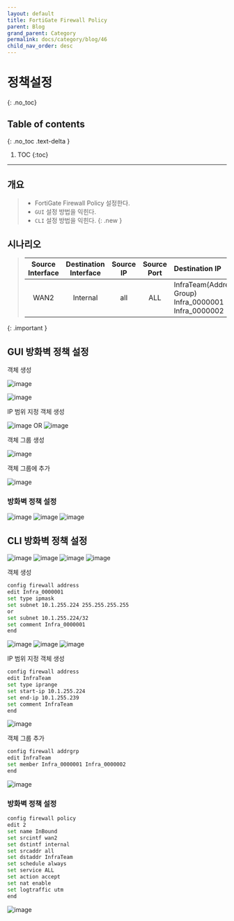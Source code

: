 ```yaml
---
layout: default
title: FortiGate Firewall Policy
parent: Blog
grand_parent: Category
permalink: docs/category/blog/46
child_nav_order: desc
---
```

# 정책설정
{: .no_toc}

## Table of contents
{: .no_toc .text-delta }

1. TOC
{:toc}

---
## 개요

> - FortiGate Firewall Policy 설정한다.
> - `GUI` 설정 방법을 익힌다.
> - `CLI` 설정 방법을 익힌다.
{: .new }

## 시나리오

> | Source Interface | Destination Interface | Source IP | Source Port | Destination IP | Destination Port | Schedule |
> | :---: | :---: | :---: | :---: | :--- | :---: | :---: |
> | WAN2 | Internal | all | ALL | InfraTeam(Address Group)<br>Infra_0000001<br>Infra_0000002 | ALL | always |
{: .important }

## GUI 방화벽 정책 설정

객체 생성

![image](https://user-images.githubusercontent.com/36792594/199371193-53da1b66-f874-4f29-9d33-c7a0630747df.png)

![image](https://user-images.githubusercontent.com/36792594/199372168-b8d78ffa-aef6-478b-820a-881259f698d7.png)

IP 범위 지정 객체 생성

![image](https://user-images.githubusercontent.com/36792594/199372515-45298eb6-54da-473a-9e6a-22753783d6e3.png)
OR
![image](https://user-images.githubusercontent.com/36792594/199372829-d6f4f0ab-6acf-4cbf-a0b4-0b91b1e4c962.png)

객체 그룹 생성

![image](https://user-images.githubusercontent.com/36792594/199373093-e359567f-8d93-4c05-8752-953d2bb32311.png)

객체 그룹에 추가

![image](https://user-images.githubusercontent.com/36792594/199373179-856fbda7-59bd-4af9-9553-01016d836bee.png)

### 방화벽 정책 설정

![image](https://user-images.githubusercontent.com/36792594/199373813-1fefd757-0e2a-4b70-a96b-a98a5926d3c9.png)
![image](https://user-images.githubusercontent.com/36792594/199374237-8ff0e370-f085-428b-a05b-0b442492c9d6.png)
![image](https://user-images.githubusercontent.com/36792594/199374089-339fade0-d4ca-453d-8f82-346f15a83eb7.png)

## CLI 방화벽 정책 설정

![image](https://user-images.githubusercontent.com/36792594/199374841-c3fa02ad-4c17-439b-91db-8888c4b6a3a1.png)
![image](https://user-images.githubusercontent.com/36792594/199374923-88545270-606d-4b80-a247-688bd15105b9.png)
![image](https://user-images.githubusercontent.com/36792594/199374893-434d0a83-43ce-48b5-9da8-5d4968596034.png)
![image](https://user-images.githubusercontent.com/36792594/199375338-64764b0b-68ef-43b2-962a-2470fcde74c6.png)

객체 생성

```bash
config firewall address
edit Infra_0000001
set type ipmask
set subnet 10.1.255.224 255.255.255.255
or
set subnet 10.1.255.224/32
set comment Infra_0000001
end
```

![image](https://user-images.githubusercontent.com/36792594/199375294-37b8978a-266e-49a3-b24c-1108146d054a.png)
![image](https://user-images.githubusercontent.com/36792594/199375364-5eb05b5b-5853-4652-a77e-ca2b2800213e.png)
![image](https://user-images.githubusercontent.com/36792594/199375624-d8b628ca-a6aa-406c-8152-8195d0f741e2.png)

IP 범위 지정 객체 생성

```bash
config firewall address
edit InfraTeam
set type iprange
set start-ip 10.1.255.224
set end-ip 10.1.255.239
set comment InfraTeam
end
```

![image](https://user-images.githubusercontent.com/36792594/199377486-b53786b1-4b71-42a5-9e94-26d04a391e86.png)

객체 그룹 추가

```bash
config firewall addrgrp
edit InfraTeam
set member Infra_0000001 Infra_0000002
end
```

![image](https://user-images.githubusercontent.com/36792594/199381271-751132fc-7b4d-4c13-891e-9e87709b7188.png)

### 방화벽 정책 설정

```bash
config firewall policy
edit 2
set name InBound
set srcintf wan2
set dstintf internal
set srcaddr all
set dstaddr InfraTeam
set schedule always
set service ALL
set action accept
set nat enable
set logtraffic utm
end
```

![image](https://user-images.githubusercontent.com/36792594/199382491-7e0f111e-e248-468b-9824-432d6556b356.png)